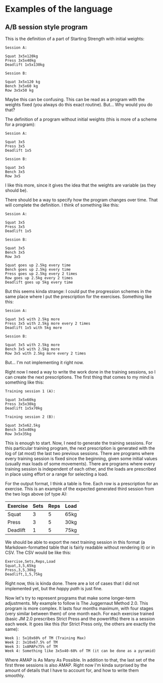 # Examples of the language

## A/B session style program

This is the definition of a part of Starting Strength with initial weights:

```
Session A:

Squat 3x5x120kg
Press 3x5x40kg
Deadlift 1x5x130kg

Session B:

Squat 3x5x120 kg
Bench 3x5x60 kg
Row 3x5x50 kg
```

Maybe this can be confusing. This can be read as a program with the weights fixed (you always do this exact routine). But... Why would you do that?

The definition of a program without initial weights (this is more of a scheme for a program):

```
Session A:

Squat 3x5
Press 3x5
Deadlift 1x5

Session B:

Squat 3x5
Bench 3x5
Row 3x5
```

I like this more, since it gives the idea that the weights are variable (as they should be).

There should be a way to specify how the program changes over time. That will complete the definition. I think of something like this:

```
Session A:

Squat 3x5
Press 3x5
Deadlift 1x5

Session B:

Squat 3x5
Bench 3x5
Row 3x5

Squat goes up 2.5kg every time
Bench goes up 2.5kg every time
Press goes up 2.5kg every 2 times
Row goes up 2.5kg every 2 times
Deadlift goes up 5kg every time
```

But this seems kinda strange: I could put the progression schemes in the same place where I put the prescription for the exercises. Something like this:

```
Session A:

Squat 3x5 with 2.5kg more
Press 3x5 with 2.5kg more every 2 times
Deadlift 1x5 with 5kg more

Session B:

Squat 3x5 with 2.5kg more
Bench 3x5 with 2.5kg more
Row 3x5 with 2.5kg more every 2 times
```

But... I'm not implementing it right now. 

Right now I need a way to write the work done in the training sessions, so I can create the next prescriptions. The first thing that comes to my mind is something like this:

```
Training session 1 (A):

Squat 3x5x60kg
Press 3x5x30kg
Deadlift 1x5x70kg

Training session 2 (B):

Squat 3x5x62.5kg
Bench 3x5x40kg
Row 3x5x35kg
```

This is enough to start. Now, I need to generate the training sessions. For this particular training program, the next prescription is generated with the log of (at most) the last two previous sessions. There are programs where every training session is fixed since the beginning, given some initial values (usually max loads of some movements). There are programs where every training session is independent of each other, and the loads are prescribed in place using effort or a range for selecting a load.

For the output format, I think a table is fine. Each row is a prescription for an exercise. This is an example of the expected generated third session from the two logs above (of type A):

| Exercise | Sets | Reps | Load |
| -------- | ---- | ---- | ---- |
| Squat    | 3    | 5    | 65kg |
| Press    | 3    | 5    | 30kg |
| Deadlift | 1    | 5    | 75kg |

We should be able to export the next training session in this format (a Markdown-formatted table that is fairly readable without rendering it) or in CSV. The CSV would be like this:

```
Exercise,Sets,Reps,Load
Squat,3,5,65kg
Press,3,5,30kg
Deadlift,1,5,75kg
```

Right now, this is kinda done. There are a lot of cases that I did not implemented yet, but the *happy path* is just fine.

Now let's try to represent programs that make some longer-term adjustments. My example to follow is The Juggernaut Method 2.0. This program is more complex. It lasts four months maximum, with four stages (very similar between them) of one month each. For each exercise trained (basic JM 2.0 prescribes Strict Press and the powerlifts) there is a session each week. It goes like this (for Strict Press only, the others are exactly the same):

```
Week 1: 5x10x60% of TM (Training Max)
Week 2: 3x10x67.5% of TM
Week 3: 1xAMAPx75% of TM
Week 4: Something like 3x5x40-60% of TM (it can be done as a pyramid)
```

Where AMAP is As Many As Possible. In addition to that, the last set of the first three sessions is also AMAP. Right now I'm kinda surprised by the amount of details that I have to account for, and how to write them smoothly.

